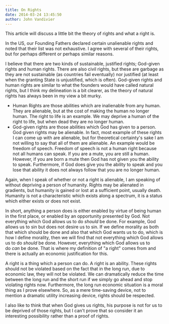 ```yaml
---
title: On Rights
date: 2014-03-24 13:45:50
author: John Vandivier
---
```




This article will discuss a little bit the theory of rights and what a right is.

In the US, our Founding Fathers declared certain unalienable rights and noted that their list was not exhaustive. I agree with several of their rights, but for perhaps different or perhaps similar reasons.

I believe that there are two kinds of sustainable, justified rights; God-given rights and human rights. There are also civil rights, but these are garbage as they are not sustainable (as countries fail eventually) nor justified (at least when the granting State is unjustified, which is often). God-given rights and human rights are similar to what the founders would have called natural rights, but I think my delineation is a bit clearer, as the theory of natural rights has always been in my view a bit murky.
<ul>
	<li>Human Rights are those abilities which are inalienable from any human. They are alienable, but at the cost of making the human no longer human. The right to life is an example. We may deprive a human of the right to life, but when dead they are no longer human.</li>
	<li>God-given rights are those abilities which God has given to a person. God given rights may be alienable. In fact, most example of these rights I can come up with are alienable, but for theoretical certainty's sake I am not willing to say that all of them are alienable. An example would be freedom of speech. Freedom of speech is not a human right because not all humans can speak. If you are a mute, you are still a human. However, if you are born a mute then God has not given you the ability to speak. Furthermore, if God does give you the ability to speak and you lose that ability it does not always follow that you are no longer human.</li>
</ul>
<span style=\"line-height: 1.5em;\">Again, when I speak of whether or not a right is alienable, I am speaking of without depriving a person of humanity. Rights may be alienated in gradients, but humanity is gained or lost at a sufficient point, usually death. Humanity is not a characteristic which exists along a spectrum, it is a status which either exists or does not exist.</span>

In short, anything a person does is either enabled by virtue of being human in the first place, or enabled by an opportunity presented by God. Not everything which God allows us to do <em>should</em> be done. For example, God allows us to sin but does not desire us to sin. If we define morality as both that which should be done and also that which God wants us to do, which is how I define morality, then we will find that not everything which God allows us to do <em>should</em> be done. However, everything which God allows us to do <em>can</em> be done. That is where my definition of \"a right\" comes from and there is actually an economic justification for this.

A right is a thing which a person can do. A right is an ability. These rights should not be violated based on the fact that in the long run, due to economic law, they will not be violated. We can dramatically reduce the time between the long run and the short run if we simply go ahead and stop violating rights now. Furthermore, the long run economic situation is a moral thing as I prove elsewhere. So, as a mere time-saving device, not to mention a dramatic utility increasing device, rights should be respected.

I also like to think that when God gives us rights, his purpose is not for us to be deprived of those rights, but I can't prove that so consider it an interesting possibility rather than a proof of rights.